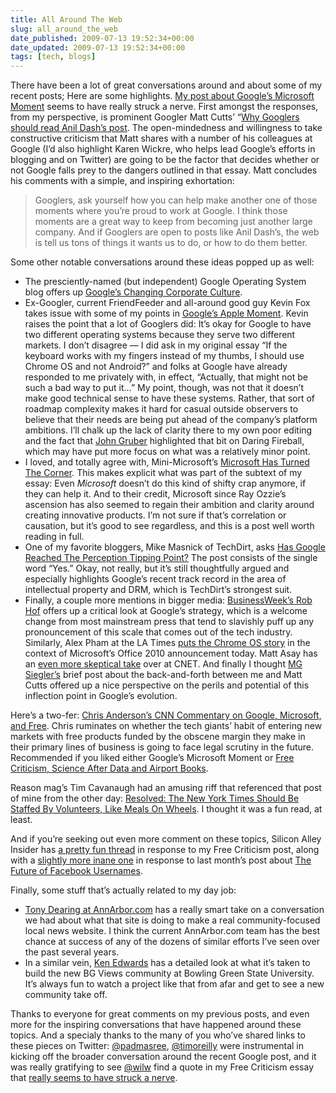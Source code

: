 ```yaml
---
title: All Around The Web
slug: all_around_the_web
date_published: 2009-07-13 19:52:34+00:00
date_updated: 2009-07-13 19:52:34+00:00
tags: [tech, blogs]
---
```

There have been a lot of great conversations around and about some of my recent posts; Here are some highlights.
[My post about Google’s Microsoft Moment](/2009/07/googles-microsoft-moment.html) seems to have really struck a nerve. First amongst the responses, from my perspective, is prominent Googler Matt Cutts’ “[Why Googlers should read Anil Dash’s post](http://www.mattcutts.com/blog/taking-google-feedback/). The open-mindedness and willingness to take constructive criticism that Matt shares with a number of his colleagues at Google (I’d also highlight Karen Wickre, who helps lead Google’s efforts in blogging and on Twitter) are going to be the factor that decides whether or not Google falls prey to the dangers outlined in that essay. Matt concludes his comments with a simple, and inspiring exhortation:

> Googlers, ask yourself how you can help make another one of those moments where you’re proud to work at Google. I think those moments are a great way to keep from becoming just another large company. And if Googlers are open to posts like Anil Dash’s, the web is tell us tons of things it wants us to do, or how to do them better.

Some other notable conversations around these ideas popped up as well:

- The presciently-named (but independent) Google Operating System blog offers up [Google’s Changing Corporate Culture](http://googlesystem.blogspot.com/2009/07/googles-changing-corporate-culture.html).
- Ex-Googler, current FriendFeeder and all-around good guy Kevin Fox takes issue with some of my points in [Google’s Apple Moment](http://fury.com/2009/07/googles-apple-moment/). Kevin raises the point that a lot of Googlers did: It’s okay for Google to have two different operating systems because they serve two different markets. I don’t disagree — I did ask in my original essay “If the keyboard works with my fingers instead of my thumbs, I should use Chrome OS and not Android?” and folks at Google have already responded to me privately with, in effect, “Actually, that might not be such a bad way to put it…” My point, though, was not that it doesn’t make good technical sense to have these systems. Rather, that sort of roadmap complexity makes it hard for casual outside observers to believe that their needs are being put ahead of the company’s platform ambitions. I’ll chalk up the lack of clarity there to my own poor editing and the fact that [John Gruber](http://daringfireball.net/linked/2009/07/11/google-msft-moment) highlighted that bit on Daring Fireball, which may have put more focus on what was a relatively minor point.
- I loved, and totally agree with, Mini-Microsoft’s [Microsoft Has Turned The Corner](http://minimsft.blogspot.com/2009/07/microsoft-has-turned-corner.html). This makes explicit what was part of the subtext of my essay: Even *Microsoft* doesn’t do this kind of shifty crap anymore, if they can help it. And to their credit, Microsoft since Ray Ozzie’s ascension has also seemed to regain their ambition and clarity around creating innovative products. I’m not sure if that’s correlation or causation, but it’s good to see regardless, and this is a post well worth reading in full.
- One of my favorite bloggers, Mike Masnick of TechDirt, asks [Has Google Reached The Perception Tipping Point?](http://www.techdirt.com/articles/20090713/0024375523.shtml) The post consists of the single word “Yes.” Okay, not really, but it’s still thoughtfully argued and especially highlights Google’s recent track record in the area of intellectual property and DRM, which is TechDirt’s strongest suit.
- Finally, a couple more mentions in bigger media: [BusinessWeek’s Rob Hof](http://www.businessweek.com/the_thread/techbeat/archives/2009/07/googles_chrome.html) offers up a critical look at Google’s strategy, which is a welcome change from most mainstream press that tend to slavishly puff up any pronouncement of this scale that comes out of the tech industry. Similarly, Alex Pham at the LA Times [puts the Chrome OS story](http://latimesblogs.latimes.com/technology/2009/07/microsoft-free-office-google.html) in the context of Microsoft’s Office 2010 announcement today. Matt Asay has an [even more skeptical take](http://news.cnet.com/8301-13505_3-10285301-16.html) over at CNET. And finally I thought [MG Siegler’s](http://parislemon.com/2009/07/cutts-dash-moment.html) brief post about the back-and-forth between me and Matt Cutts offered up a nice perspective on the perils and potential of this inflection point in Google’s evolution.

Here’s a two-fer: [Chris Anderson’s CNN Commentary on Google, Microsoft, and Free](http://www.cnn.com/2009/TECH/07/08/anderson.google.antitrust.law/). Chris ruminates on whether the tech giants’ habit of entering new markets with free products funded by the obscene margin they make in their primary lines of business is going to face legal scrutiny in the future. Recommended if you liked either Google’s Microsoft Moment or [Free Criticism, Science After Data and Airport Books](/2009/07/free-criticism-and-science-without-data.html).

Reason mag’s Tim Cavanaugh had an amusing riff that referenced that post of mine from the other day: [Resolved: The New York Times Should Be Staffed By Volunteers, Like Meals On Wheels](http://reason.com/blog/show/134584.html). I thought it was a fun read, at least.

And if you’re seeking out even more comment on these topics, Silicon Alley Insider has [a pretty fun thread](http://www.businessinsider.com/gladwell-hates-most-in-anderson-what-he-fails-to-see-in-himself-2009-7#comments) in response to my Free Criticism post, along with a [slightly more inane one](http://www.businessinsider.com/the-future-of-facebook-usernames-revealed-2009-6#comments) in response to last month’s post about [The Future of Facebook Usernames](/2009/06/the-future-of-facebook-usernames.html).

Finally, some stuff that’s actually related to my day job:
- [Tony Dearing at AnnArbor.com](http://annarbor.com/2009/06/on-making-about-us-a-real-conversation-and-not-static-content.html) has a really smart take on a conversation we had about what that site is doing to make a real community-focused local news website. I think the current AnnArbor.com team has the best chance at success of any of the dozens of similar efforts I’ve seen over the past several years.
- In a similar vein, [Ken Edwards](http://bgviewsnetwork.com/dev/2009/07/building-bg-views-network---part-1/) has a detailed look at what it’s taken to build the new BG Views community at Bowling Green State University. It’s always fun to watch a project like that from afar and get to see a new community take off.

Thanks to everyone for great comments on my previous posts, and even more for the inspiring conversations that have happened around these topics. And a specialy thanks to the many of you who’ve shared links to these pieces on Twitter: [@padmasree](http://twitter.com/padmasree), [@timoreilly](http://twitter.com/timoreilly) were instrumental in kicking off the broader conversation around the recent Google post, and it was really gratifying to see [@wilw](http://twitter.com/wilw/statuses/2443465731) find a quote in my Free Criticism essay that [really seems to have struck a nerve](http://search.twitter.com/search?q=that+which+we+fail+to+see).
